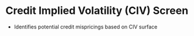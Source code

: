 # Credit Implied Volatility (CIV) Screen

- Identifies potential credit mispricings based on CIV surface

